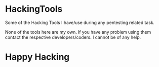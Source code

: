 # HackingTools
Some of the Hacking Tools I have/use during any pentesting related task.

None of the tools here are my own. If you have any problem using them contact the respective developers/coders. I cannot be of any help.

# Happy Hacking
